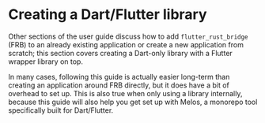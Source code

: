 # Creating a Dart/Flutter library
Other sections of the user guide discuss how to add `flutter_rust_bridge` (FRB)
to an already existing application or create a new application from scratch;
this section covers creating a Dart-only library with a Flutter wrapper library on top.

In many cases, following this guide is actually easier long-term than creating
an application around FRB directly, but it does have a bit of overhead to set up.
This is also true when only using a library internally, because this guide will
also help you get set up with Melos, a monorepo tool specifically built for Dart/Flutter.
